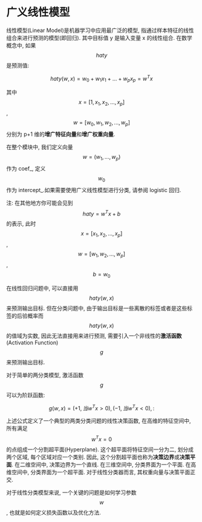 # 广义线性模型

线性模型(Linear Model)是机器学习中应用最广泛的模型, 指通过样本特征的线性组合来进行预测的模型(即回归). 其中目标值 y 是输入变量 x 的线性组合. 在数学概念中, 如果 $$hat y$$ 是预测值:

$$
hat y(w, x) = w_0 + w_1x_1 + ... + w_px_p = w^Tx
$$

其中 $$x=[1, x_1, x_2, ..., x_p]$$, $$w=[w_0, w_1, w_2, ..., w_p]$$ 分别为 p+1 维的**增广特征向量**和**增广权重向量**.

在整个模块中, 我们定义向量 $$w = (w_1, ..., w_p)$$ 作为 coef_, 定义 $$w_0$$ 作为 intercept_.如果需要使用广义线性模型进行分类, 请参阅 logistic 回归.

注: 在其他地方你可能会见到 $$hat y = w^Tx + b$$ 的表示, 此时 $$x=[x_1, x_2, ..., x_p]$$, $$w=[w_1, w_2, ..., w_p]$$, $$b=w_0$$

在线性回归问题中, 可以直接用 $$hat y(w, x)$$ 来预测输出目标. 但在分类问题中, 由于输出目标是一些离散的标签或者是这些标签的后验概率而 $$hat y(w, x)$$ 的值域为实数, 因此无法直接用来进行预测, 需要引入一个非线性的**激活函数**(Activation Function) $$g$$ 来预测输出目标.

对于简单的两分类模型, 激活函数 $$g$$ 可以为阶跃函数:

$$
g(w, x) = {
    (+1, 当 w^Tx > 0),
    (-1, 当 w^Tx < 0),
:}
$$

上述公式定义了一个典型的两类分类问题的线性决策函数, 在高维的特征空间中, 所有满足 $$w^Tx=0$$ 的点组成一个分割超平面(Hyperplane). 这个超平面将特征空间一分为二, 划分成两个区域, 每个区域对应一个类别. 因此, 这个分割超平面也称为**决策边界**或**决策平面**. 在二维空间中, 决策边界为一个直线. 在三维空间中, 分类界面为一个平面. 在高维空间中, 分类界面为一个超平面. 对于线性分类器而言, 其权重向量与决策平面正交.

对于线性分类模型来说, 一个关键的问题是如何学习参数 $$w$$, 也就是如何定义损失函数以及优化方法.
